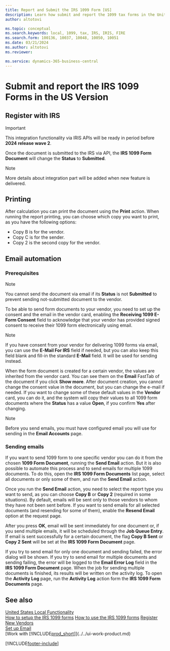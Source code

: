 ```yaml
---
title: Report and Submit the IRS 1099 Form [US]
description: Learn how submit and report the 1099 tax forms in the United States localization.
author: altotovi

ms.topic: conceptual
ms.search.keywords: local, 1099, tax, IRS, IRIS, FIRE
ms.search.form: 100136, 10037, 10048, 10050, 10051
ms.date: 03/21/2024
ms.author: altotovi
ms.reviewer: 

ms.service: dynamics-365-business-central
---
```


# Submit and report the IRS 1099 Forms in the US Version

## Register with IRS  

> [!IMPORTANT]
> This integration functionality via IRIS APIs will be ready in period before **2024 release wave 2**.  

Once the document is submitted to the IRS via API, the **IRS 1099 Form Document** will change the **Status** to **Submitted**.  

> [!NOTE]
> More details about integration part will be added when new feature is delivered. 

## Printing   

After calculation you can print the document using the **Print** action. When running the report printing, you can choose which copy you want to print, as you have the following options:  

- Copy B is for the vendor.
- Copy C is for the sender.
-	Copy 2 is the second copy for the vendor.

## Email automation 

### Prerequisites 

> [!NOTE]
> You cannot send the document via email if its **Status** is not **Submitted** to prevent sending not-submitted document to the vendor. 

To be able to send form documents to your vendor, you need to set up the consent and the email in the vendor card, enabling the **Receiving 1099 E-Form Consent** field to acknowledge that your vendor has provided signed consent to receive their 1099 form electronically using email.  

> [!NOTE]
> If you have consent from your vendor for delivering 1099 forms via email, you can use the **E-Mail For IRS** field if needed, but you can also keep this field blank and fill-in the standard **E-Mail** field. It will be used for sending instead.  

When the form document is created for a certain vendor, the values are inherited from the vendor card. You can see them on the **Email** FastTab of the document if you click **Show more**. After document creation, you cannot change the consent value in the document, but you can change the e-mail if needed. If you want to change some of these default values in the **Vendor** card, you can do it, and the system will copy their values to all 1099 form documents where the **Status** has a value **Open**, if you confirm **Yes** after changing.  

> [!NOTE]
> Before you send emails, you must have configured email you will use for sending in the **Email Accounts** page.  

### Sending emails 

If you want to send 1099 form to one specific vendor you can do it from the chosen **1099 Form Document**, running the **Send Email** action. But it is also possible to automate this process and to send emails for multiple 1099 documents. To do this, open the **IRS 1099 Form Documents** list page, select all documents or only some of them, and run the **Send Email** action.  

Once you run the **Send Email** action, you need to select the report type you want to send, as you can choose **Copy B** or **Copy 2** (required in some situations). By default, emails will be sent only to those vendors to whom they have not been sent before. If you want to send emails for all selected documents (and resending for some of them), enable the **Resend Email** option at the request page. 

After you press **OK**, email will be sent immediately for one document or, if you send multiple emails, it will be scheduled through the **Job Queue Entry**. If email is sent successfully for a certain document, the flag **Copy B Sent** or **Copy 2 Sent** will be set at the **IRS 1099 Form Document** page.   

If you try to send email for only one document and sending failed, the error dialog will be shown. If you try to send email for multiple documents and sending failing, the error will be logged to the **Email Error Log** field in the **IRS 1099 Form Document** page. When the job for sending multiple documents is finished, its results will be written on the activity log. To open the **Activity Log** page, run the **Activity Log** action form the **IRS 1099 Form Documents** page. 

## See also 

[United States Local Functionality](united-states-local-functionality.md)  
[How to setup the IRS 1099 forms](how-to-1099-setup.md)
[How to use the IRS 1099 forms](how-to-1099-use.md)
[Register New Vendors](../../purchasing-how-register-new-vendors.md)  
[Set up Email](../../admin-how-setup-email.md)  
[Work with [!INCLUDE[prod_short](../../includes/prod_short.md)]](../../ui-work-product.md)  

[!INCLUDE[footer-include](../../includes/footer-banner.md)]
